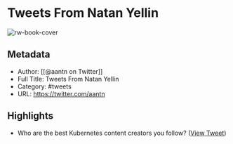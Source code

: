 # Tweets From Natan Yellin

![rw-book-cover](https://pbs.twimg.com/profile_images/1647693309429661696/rFwSIv6K.jpg)

## Metadata
- Author: [[@aantn on Twitter]]
- Full Title: Tweets From Natan Yellin
- Category: #tweets
- URL: https://twitter.com/aantn

## Highlights
- Who are the best Kubernetes content creators you follow? ([View Tweet](https://twitter.com/aantn/status/1596840146392862722))
